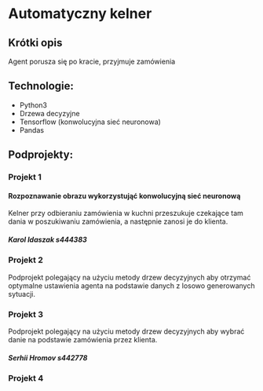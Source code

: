 # Automatyczny kelner


## Krótki opis

Agent porusza się po kracie, przyjmuje zamówienia

## Technologie:
- Python3
- Drzewa decyzyjne
- Tensorflow (konwolucyjna sieć neuronowa)
- Pandas


## Podprojekty:

### Projekt 1
#### Rozpoznawanie obrazu wykorzystująć konwolucyjną sieć neuronową
Kelner przy odbieraniu zamówienia w kuchni przeszukuje czekające tam dania w poszukiwaniu zamówienia, a następnie zanosi je do klienta. 
##### Karol Idaszak s444383

### Projekt 2

Podprojekt polegający na użyciu metody drzew decyzyjnych aby otrzymać optymalne ustawienia agenta na podstawie danych z losowo generowanych sytuacji.

### Projekt 3

Podprojekt polegający na użyciu metody drzew decyzyjnych aby wybrać danie na podstawie zamówienia przez klienta.

##### Serhii Hromov s442778

### Projekt 4
